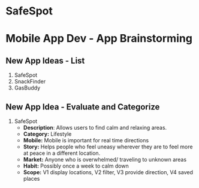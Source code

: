 # SafeSpot

Mobile App Dev - App Brainstorming 
===

## New App Ideas - List
1. SafeSpot
2. SnackFinder
3. GasBuddy

## New App Idea - Evaluate and Categorize
1. SafeSpot
   - **Description**: Allows users to find calm and relaxing areas.
   - **Category:** Lifestyle
   - **Mobile:** Mobile is important for real time directions
   - **Story:** Helps people who feel uneasy wherever they are to feel more at peace in a different location.
   - **Market:** Anyone who is overwhelmed/ traveling to unknown areas
   - **Habit:** Possibly once a week to calm down
   - **Scope:** V1 display locations, V2 filter, V3 provide direction, V4 saved places



